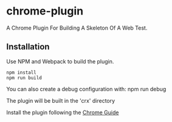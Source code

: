 chrome-plugin
=============
A Chrome Plugin For Building A Skeleton Of A Web Test.

Installation
------------
Use NPM and Webpack to build the plugin. 

    npm install
    npm run build

You can also create a debug configuration with:
    npm run debug

The plugin will be built in the 'crx' directory

Install the plugin following the [Chrome Guide](https://support.google.com/chrome_webstore/answer/2664769?hl=en)




